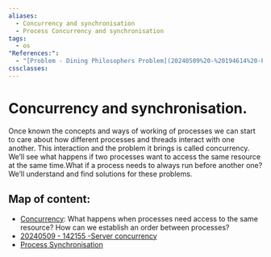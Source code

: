 ```yaml
---
aliases:
  - Concurrency and synchronisation
  - Process Concurrency and synchronisation
tags:
  - os
"References:":
  - "[Problem - Dining Philosophers Problem](20240509%20-%20194614%20-Problem%20-%20Dining%20Philosophers%20Problem.md)"
cssclasses:
---
```

# Concurrency and synchronisation. 
Once known the concepts and ways of working of processes we can start to care about how different processes and threads interact with one another. This interaction and the problem it brings is called concurrency. We’ll see what happens if two processes want to access the same resource at the same time.What if a process needs to always run before another one? We’ll understand and find solutions for these problems.

## Map of content:

+ [Concurrency](Concurrency.md): What happens when processes need access to the same resource? How can we establish an order between processes? 
+ [20240509 - 142155 -Server concurrency](20240509%20-%20142155%20-Server%20concurrency.md)
+ [Process Synchronisation](20240503%20-%20185543%20-%20Process%20Synchronisation.md)
